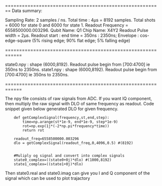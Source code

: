 
========================================================
Data summary:

Sampling Rate: 2 samples / ns.
Total time : 4µs = 8192 samples.
Total shots = 6000 for state 0 and 6000 for state 1.
Readout Frequency = 6558500000.003296.
Qubit Name: Q1
Chip Name: X4Y2
Readout Pulse width = 2µs.
Readout start : end time = 350ns : 2350ns;
Envelope : cos-edge-square (5% rising edge; 90% flat edge; 5% falling edge)

============================================================

state0.npy : shape (6000,8192). Readout pulse begin from [700:4700] ie 350ns to 2350ns. 
state1.npy : shape (6000,8192). Readout pulse begin from [700:4700] ie 350ns to 2350ns. 

============================================================

The npy file consists of raw signals from ADC. 
If you want IQ component, then multiply the raw signal with DLO of same frequency as readout. 
Code snippet given below generated DLO for given frequency.

```
    def getComplexSignal(frequency,st,end,step):
        time=np.arange(st*1e-9, end*1e-9, step*1e-9)
        rot=np.exp(1j*(-2*np.pi*frequency*time))
        return rot

    readout_freq=6558500000.003296
    dlo = getComplexSignal(readout_freq,0,4096,0.5) #(8192)


    #Muliply og signal and convert into complex signals
    state0_complex=((state0+0j)*dlo) #(1000,8192)
    state1_complex=((state1+0j)*dlo)
```

Then state0.real and state0.imag can give you I and Q component of the signal which can be used to plot trajactory
